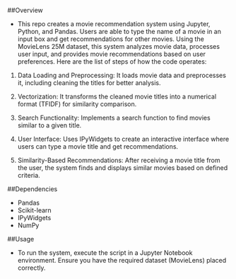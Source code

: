 ##Overview
- This repo creates a movie recommendation system using Jupyter, Python, and Pandas. Users are able to type the name of a movie in an input box and get recommendations for other movies.
  Using the MovieLens 25M dataset, this system analyzes movie data, processes user input, and provides movie recommendations based on user preferences. Here are the list of steps of how
  the code operates:

1. Data Loading and Preprocessing: It loads movie data and preprocesses it, including cleaning the titles for better analysis.

2. Vectorization: It transforms the cleaned movie titles into a numerical format (TFIDF) for similarity comparison.

3. Search Functionality: Implements a search function to find movies similar to a given title.

4. User Interface: Uses IPyWidgets to create an interactive interface where users can type a movie title and get recommendations.

5. Similarity-Based Recommendations: After receiving a movie title from the user, the system finds and displays similar movies based on defined criteria.

##Dependencies
- Pandas
- Scikit-learn
- IPyWidgets
- NumPy

##Usage
- To run the system, execute the script in a Jupyter Notebook environment. Ensure you have the required dataset (MovieLens) placed correctly.
